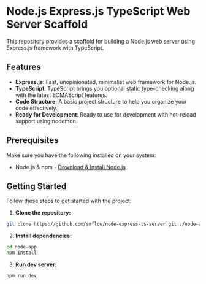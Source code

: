 # Node.js Express.js TypeScript Web Server Scaffold

This repository provides a scaffold for building a Node.js web server using Express.js framework with TypeScript.

## Features

- **Express.js**: Fast, unopinionated, minimalist web framework for Node.js.
- **TypeScript**: TypeScript brings you optional static type-checking along with the latest ECMAScript features.
- **Code Structure**: A basic project structure to help you organize your code effectively.
- **Ready for Development**: Ready to use for development with hot-reload support using nodemon.

## Prerequisites

Make sure you have the following installed on your system:

- Node.js & npm - [Download & Install Node.js](https://nodejs.org/en/download/)

## Getting Started

Follow these steps to get started with the project:

1. **Clone the repository:**

```bash
git clone https://github.com/smflow/node-express-ts-server.git ./node-app
```

2. **Install dependencies:**

```bash
cd node-app
npm install
```

3. **Run dev server:**

```bash
npm run dev
```
